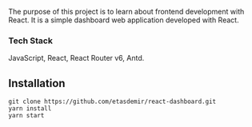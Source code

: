 The purpose of this project is to learn about frontend development with React. It is a simple dashboard web application developed with React.

### Tech Stack
JavaScript, React, React Router v6, Antd.

## Installation
`git clone https://github.com/etasdemir/react-dashboard.git` <br />
`yarn install` <br />
`yarn start` <br />
